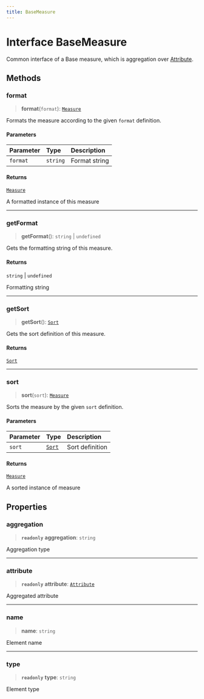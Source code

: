 ```yaml
---
title: BaseMeasure
---
```


# Interface BaseMeasure

Common interface of a Base measure, which is aggregation over [Attribute](interface.Attribute.md).

## Methods

### format

> **format**(`format`): [`Measure`](interface.Measure.md)

Formats the measure according to the given `format` definition.

#### Parameters

| Parameter | Type | Description |
| :------ | :------ | :------ |
| `format` | `string` | Format string |

#### Returns

[`Measure`](interface.Measure.md)

A formatted instance of this measure

***

### getFormat

> **getFormat**(): `string` \| `undefined`

Gets the formatting string of this measure.

#### Returns

`string` \| `undefined`

Formatting string

***

### getSort

> **getSort**(): [`Sort`](../enumerations/enumeration.Sort.md)

Gets the sort definition of this measure.

#### Returns

[`Sort`](../enumerations/enumeration.Sort.md)

***

### sort

> **sort**(`sort`): [`Measure`](interface.Measure.md)

Sorts the measure by the given `sort` definition.

#### Parameters

| Parameter | Type | Description |
| :------ | :------ | :------ |
| `sort` | [`Sort`](../enumerations/enumeration.Sort.md) | Sort definition |

#### Returns

[`Measure`](interface.Measure.md)

A sorted instance of measure

## Properties

### aggregation

> **`readonly`** **aggregation**: `string`

Aggregation type

***

### attribute

> **`readonly`** **attribute**: [`Attribute`](interface.Attribute.md)

Aggregated attribute

***

### name

> **name**: `string`

Element name

***

### type

> **`readonly`** **type**: `string`

Element type
